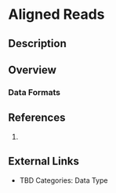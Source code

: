 # Aligned Reads #
## Description ##
## Overview ##
### Data Formats ###
## References ##
1.
## External Links ##
* TBD
Categories: Data Type
